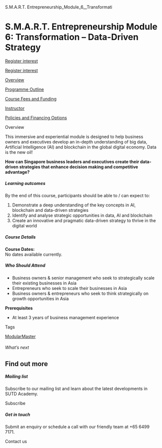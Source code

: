 S.M.A.R.T. Entrepreneurship_Module_6__Transformati



S.M.A.R.T. Entrepreneurship Module 6: Transformation – Data-Driven Strategy
===========================================================================

[Register interest](/admissions/academy/modular-master/register-your-interest-modularmaster-certificate-in-SMART-entrepreneurship)

[Register interest](/admissions/academy/modular-master/register-your-interest-modularmaster-certificate-in-SMART-entrepreneurship)

[Overview](/course/smart-entrepreneurship-module-6-transformation-data-driven-strategy/#tabs)

[Programme Outline](/course/smart-entrepreneurship-module-6-transformation-data-driven-strategy/programme-outline/#tabs)

[Course Fees and Funding](/course/smart-entrepreneurship-module-6-transformation-data-driven-strategy/course-fees-and-funding/#tabs)

[Instructor](/course/smart-entrepreneurship-module-6-transformation-data-driven-strategy/instructor/#tabs)

[Policies and Financing Options](/course/smart-entrepreneurship-module-6-transformation-data-driven-strategy/policies-and-financing-options/#tabs)

Overview

This immersive and experiential module is designed to help business owners and executives develop an in-depth understanding of big data, Artificial Intelligence (AI) and blockchain in the global digital economy. Data is the new oil!

**How can Singapore business leaders and executives create their data-driven strategies that enhance decision making and competitive advantage?**

##### **Learning outcomes**

By the end of this course, participants should be able to / can expect to:

1. Demonstrate a deep understanding of the key concepts in AI, blockchain and data-driven strategies
2. Identify and analyse strategic opportunities in data, AI and blockchain
3. Create an innovative and pragmatic data-driven strategy to thrive in the digital world

##### **Course Details**

**Course Dates:**  
No dates available currently.

##### **Who Should Attend**

* Business owners & senior management who seek to strategically scale their existing businesses in Asia
* Entrepreneurs who seek to scale their businesses in Asia
* Business owners & entrepreneurs who seek to think strategically on growth opportunities in Asia

**Prerequisites**

* At least 3 years of business management experience

Tags

[ModularMaster](/admissions/academy/courses-and-modules/?academy-type-course=792)

###### What’s next

Find out more
-------------

##### Mailing list

Subscribe to our mailing list and learn about the latest developments in SUTD Academy.

Subscribe

##### Get in touch

Submit an enquiry or schedule a call with our friendly team at +65 6499 7171.

Contact us

